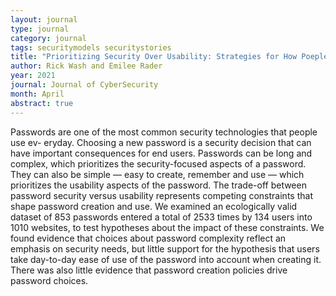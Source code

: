 ```yaml
---
layout: journal
type: journal
category: journal
tags: securitymodels securitystories
title: "Prioritizing Security Over Usability: Strategies for How Poeple Choose Passwords"
author: Rick Wash and Emilee Rader
year: 2021
journal: Journal of CyberSecurity
month: April
abstract: true
---
```


<!-- 
file: ""
acmdl: 
doi: 
osf: 
file:
link:
 -->

Passwords are one of the most common security technologies that people use ev-
eryday. Choosing a new password is a security decision that can have important
consequences for end users. Passwords can be long and complex, which
prioritizes the security-focused aspects of a password. They can also be simple
— easy to create, remember and use — which prioritizes the usability aspects of
the password. The trade-off between password security versus usability
represents competing constraints that shape password creation and use. We
examined an ecologically valid dataset of 853 passwords entered a total of 2533
times by 134 users into 1010 websites, to test hypotheses about the impact of
these constraints. We found evidence that choices about password complexity
reflect an emphasis on security needs, but little support for the hypothesis
that users take day-to-day ease of use of the password into account when
creating it. There was also little evidence that password creation policies
drive password choices.
